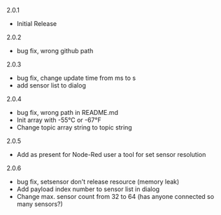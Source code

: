 2.0.1
- Initial Release

2.0.2
- bug fix, wrong github path

2.0.3
- bug fix, change update time from ms to s
- add sensor list to dialog

2.0.4
- bug fix, wrong path in README.md
- Init array with -55°C or -67°F
- Change topic array string to topic string

2.0.5
- Add as present for Node-Red user a tool for set sensor resolution

2.0.6
- bug fix, setsensor don't release resource (memory leak)
- Add payload index number to sensor list in dialog
- Change max. sensor count from 32 to 64 (has anyone connected so many sensors?)